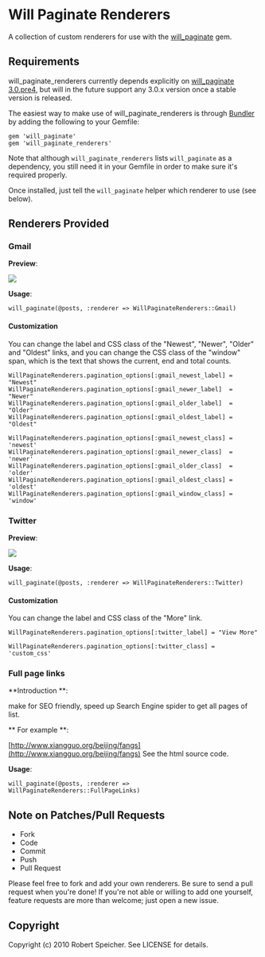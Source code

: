 # Will Paginate Renderers

A collection of custom renderers for use with the
[will_paginate](http://github.com/mislav/will_paginate) gem.

## Requirements

will_paginate_renderers currently depends explicitly on [will_paginate
3.0.pre4](https://rubygems.org/gems/will_paginate/versions/3.0.pre4), but will
in the future support any 3.0.x version once a stable version is released.

The easiest way to make use of will_paginate_renderers is through
[Bundler](http://gembundler.com/) by adding the following to your Gemfile:

    gem 'will_paginate'
    gem 'will_paginate_renderers'

Note that although `will_paginate_renderers` lists `will_paginate` as a
dependency, you still need it in your Gemfile in order to make sure it's
required properly.

Once installed, just tell the `will_paginate` helper which renderer to use (see
below).

## Renderers Provided

### Gmail

**Preview**:

![](http://img.skitch.com/20101022-kf5u89brk4q66rfiyc2xs4wyug.jpg)

**Usage**:

    will_paginate(@posts, :renderer => WillPaginateRenderers::Gmail)

#### Customization

You can change the label and CSS class of the "Newest", "Newer", "Older" and
"Oldest" links, and you can change the CSS class of the "window" span, which is
the text that shows the current, end and total counts.

    WillPaginateRenderers.pagination_options[:gmail_newest_label] = "Newest"
    WillPaginateRenderers.pagination_options[:gmail_newer_label]  = "Newer"
    WillPaginateRenderers.pagination_options[:gmail_older_label]  = "Older"
    WillPaginateRenderers.pagination_options[:gmail_oldest_label] = "Oldest"

    WillPaginateRenderers.pagination_options[:gmail_newest_class] = 'newest'
    WillPaginateRenderers.pagination_options[:gmail_newer_class]  = 'newer'
    WillPaginateRenderers.pagination_options[:gmail_older_class]  = 'older'
    WillPaginateRenderers.pagination_options[:gmail_oldest_class] = 'oldest'
    WillPaginateRenderers.pagination_options[:gmail_window_class] = 'window'

### Twitter

**Preview**:

![](http://img.skitch.com/20101022-gsii3yq94kex2f2tgwnwuf1k8j.jpg)

**Usage**:

    will_paginate(@posts, :renderer => WillPaginateRenderers::Twitter)

#### Customization

You can change the label and CSS class of the "More" link.

    WillPaginateRenderers.pagination_options[:twitter_label] = "View More"

    WillPaginateRenderers.pagination_options[:twitter_class] = 'custom_css'

### Full page links

**Introduction **:

make for SEO friendly, speed up Search Engine spider to get all pages of list.

** For example **:

[http://www.xiangguo.org/beijing/fangs](http://www.xiangguo.org/beijing/fangs) See the html source code.

**Usage**:

    will_paginate(@posts, :renderer => WillPaginateRenderers::FullPageLinks)
    
## Note on Patches/Pull Requests

* Fork
* Code
* Commit
* Push
* Pull Request

Please feel free to fork and add your own renderers. Be sure to send a pull
request when you're done! If you're not able or willing to add one yourself,
feature requests are more than welcome; just open a new issue.

## Copyright

Copyright (c) 2010 Robert Speicher. See LICENSE for details.
